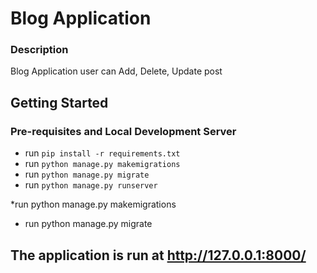 # Blog Application 

### Description
Blog Application user can Add, Delete, Update post 

## Getting Started
### Pre-requisites and Local Development Server
* run `` pip install -r requirements.txt `` 
* run `` python manage.py makemigrations `` 
* run `` python manage.py migrate `` 
* run `` python manage.py runserver ``

*run python manage.py makemigrations 
* run python manage.py migrate 
  
## The application is run at http://127.0.0.1:8000/
